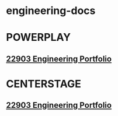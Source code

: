 # engineering-docs

# POWERPLAY
<h2><a href="22903-VegaMind/EP-22903-2022.pdf">22903 Engineering Portfolio</a></h2>
<!-- <p><a href="22903-VegaMind/EP-22903-2022.pdf">22903 Engineering Portfolio</a></p> -->

# CENTERSTAGE
<h2><a href="22903-VegaMind/EP-22903-2023.pdf">22903 Engineering Portfolio</a></h2>
